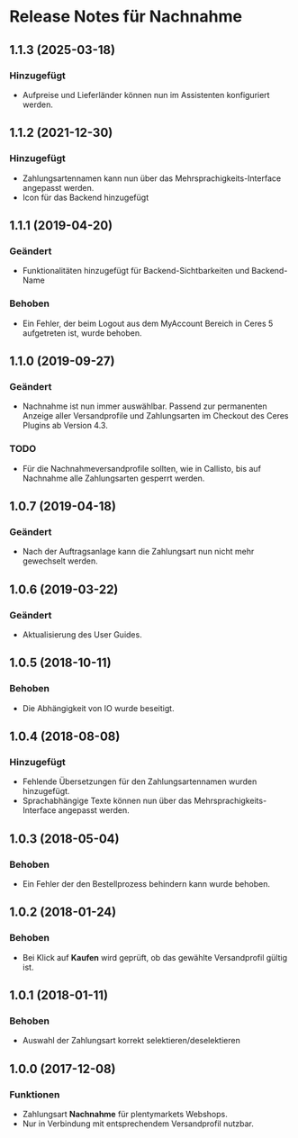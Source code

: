 # Release Notes für Nachnahme

## 1.1.3 (2025-03-18)

### Hinzugefügt
- Aufpreise und Lieferländer können nun im Assistenten konfiguriert werden.

## 1.1.2 (2021-12-30)

### Hinzugefügt
- Zahlungsartennamen kann nun über das Mehrsprachigkeits-Interface angepasst werden.
- Icon für das Backend hinzugefügt

## 1.1.1 (2019-04-20)
### Geändert
- Funktionalitäten hinzugefügt für Backend-Sichtbarkeiten und Backend-Name

### Behoben
- Ein Fehler, der beim Logout aus dem MyAccount Bereich in Ceres 5 aufgetreten ist, wurde behoben.

## 1.1.0 (2019-09-27)

### Geändert
- Nachnahme ist nun immer auswählbar. Passend zur permanenten Anzeige aller Versandprofile und Zahlungsarten im Checkout des Ceres Plugins ab Version 4.3.

### TODO
- Für die Nachnahmeversandprofile sollten, wie in Callisto, bis auf Nachnahme alle Zahlungsarten gesperrt werden.

## 1.0.7 (2019-04-18)

### Geändert
- Nach der Auftragsanlage kann die Zahlungsart nun nicht mehr gewechselt werden.

## 1.0.6 (2019-03-22)

### Geändert
- Aktualisierung des User Guides.

## 1.0.5 (2018-10-11)

### Behoben
- Die Abhängigkeit von IO wurde beseitigt.

## 1.0.4 (2018-08-08)

### Hinzugefügt
- Fehlende Übersetzungen für den Zahlungsartennamen wurden hinzugefügt.
- Sprachabhängige Texte können nun über das Mehrsprachigkeits-Interface angepasst werden.

## 1.0.3 (2018-05-04)

### Behoben
- Ein Fehler der den Bestellprozess behindern kann wurde behoben.

## 1.0.2 (2018-01-24)

### Behoben
- Bei Klick auf **Kaufen** wird geprüft, ob das gewählte Versandprofil gültig ist.

## 1.0.1 (2018-01-11)

### Behoben
- Auswahl der Zahlungsart korrekt selektieren/deselektieren

## 1.0.0 (2017-12-08)

### Funktionen
- Zahlungsart **Nachnahme** für plentymarkets Webshops.
- Nur in Verbindung mit entsprechendem Versandprofil nutzbar.
